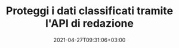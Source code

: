 ---
############################# Static ############################
layout: "product"
date: 2021-04-27T09:31:06+03:00
draft: false

product: "Redaction"
product_tag: "redaction"
platform: ".NET"
platform_tag: "net"

############################# Head ############################
head_title: "API di redazione C# .NET | Nascondi testo privato da PDF Word Excel immagini"
head_description: "API di redazione dei documenti per .NET. Modifica, nascondi o rimuovi contenuti sensibili da PDF, Microsoft Word, Excel, presentazioni e immagini raster."

############################# Header ############################
title: "Proteggi i dati classificati tramite l'API di redazione"
description: "Modifica, nascondi o rimuovi contenuti e metadati sensibili da documenti, fogli di lavoro, presentazioni, PDF e file di immagini raster utilizzando l'API .NET."
button:
    enable: true

############################# SubMenu ############################
submenu:
    enable: true
    
    left:
        img_alt: "GroupDocs.Redaction for .NET"
        image: "https://www.groupdocs.cloud/templates/groupdocs/images/product-logos/groupdocs-redaction-net.png"
        product: "GroupDocs.Redaction"
        platform: ".NET"

    middle:
        button:
            # button loop
            - link: "#overview"
              text: "Panoramica"

            # button loop
            - link: "#features"
              text: "Caratteristiche"

            # button loop
            - link: "#support"
              text: "Supporto"

            # button loop
            - link: "https://products.groupdocs.app/redaction"
              text: "Dimostrazione dal vivo"

            # button loop
            - link: "https://purchase.groupdocs.com/pricing/redaction/net"
              text: "Prezzi"

    right:
        link_download: "https://downloads.groupdocs.com/redaction"
        link_learn: "https://docs.groupdocs.com/redaction/net/"
        link_buy: "https://purchase.groupdocs.com"

############################# Overview ############################
overview:
    enable: true
    content: |
      GroupDocs.Redaction for .NET è una libreria API che consente di cancellare dati sensibili e classificati da vari formati di file, come Microsoft Word, Excel, PowerPoint e PDF. L'unica interfaccia indipendente dal formato della nostra API di redazione supporta la redazione di vari tipi, ad esempio la redazione del testo, la redazione dei metadati, la redazione delle annotazioni e la redazione di documenti tabulari. L'API GroupDocs.Redaction for .NET consente inoltre di oscurare i file protetti da password. Puoi salvare il documento nel suo formato originale e creare un documento PDF igienizzato con immagini raster delle pagine originali.
    tabs:
      enable: true
      
      ## TAB ONE ##
      tab_one:
        description: |
          Di seguito è riportata una panoramica di GroupDocs.Redaction per .NET:
      
        right:
          enable: true
          icon: "fab fa-html5"
          title: "Panoramica"
          content: |
            * Redigere testo
            * Redigere i metadati
            * Redigere annotazione
            * Redigere un documento tabulare
            * Oscurare i file protetti
            * Personalizzazione
      
      ## TAB TWO ##
      tab_two:
        description: |
          GroupDocs.Redaction per .NET supporta i seguenti [formati di file di documento](https://docs.groupdocs.com/redaction//supported-document-formats/net):

        right:
          enable: true
          table:
            # table loop
            - title: "Redigere testo, metadati e commenti"
              content: |
                * **Word**: DOC, DOCX, DOT, ODT, DOTX, DOCM, DOTM, RTF
                * **Excel**: XLS, XLSX, XLT, XLTX, XLSM, XLTM, CSV
                * **PowerPoint**: PPT, PPTX, PPS, PPSX, POTX, PPTM, PPSM, POTM
                * **Layout fisso**: PDF
                * **Immagini raster**: JPG, BMP, PNG, GIF, TIFF

      ## TAB THREE ##
      tab_three:
        description: |
          GroupDocs.Redaction for .NET supporta i seguenti sistemi operativi, framework e gestori di pacchetti:
        
        left:
          enable: true
          table:
            # table loop
            - icon: "fab fa-windows"
              title: "Sistemi operativi"
              content: |
                * Windows Desktop
                * Windows Server
                * Windows Azure
                * Linux

            # table loop
            - icon: "fas fa-code"
              title: "Framework supportati"
              content: |
                * .NET Framework 2.0 o superiore
                * .NET Standard 2.0
                * .NET Core 2.0

        right:
          enable: true
          table:
            # table loop
            - icon: "fax box veloce"
              title: "Gestore pacchetti"
              content: |
                * NuGet

            # table loop
            - icon: "fa-tools veloci"
              title: "Ambienti di sviluppo"
              content: |
                * Microsoft Visual Studio
                * Xamarin.Android
                * Xamarin.IOS
                * Xamarin.Mac
                * MonoDevelop

############################# Features ############################
features:
    enable: true
    title: "GroupDocs.Redaction per .NET Caratteristiche"

    feature:
      # feature loop
      - icon: "fas fa-copy"
        content: "Esegui una ricerca con distinzione tra maiuscole e minuscole per la redazione esatta"

      # feature loop
      - icon: "fas fa-eye"
        content: "Usa la casella di colore per nascondere il testo redatto invece della sostituzione delle stringhe"

      # feature loop
      - icon: "fas fa-bolt"
        content: "Individua e oscura qualsiasi testo utilizzando la ricerca con espressioni regolari"
      
      # feature loop
      - icon: "fas fa-file-powerpoint"
        content: "Filtra tutte o una combinazione di informazioni classificate sui metadati del documento"

      # feature loop
      - icon: "fas fa-code"
        content: "Cancella rapidamente le informazioni complete sui metadati di un documento specifico"

      # feature loop
      - icon: "fas fa-cloud"
        content: "Imposta l'ambito della redazione su un foglio di lavoro e/o una colonna specifici in Excel"

      # feature loop
      - icon: "fas fa-remove-format"
        content: "Rimuovi tutti o specifici commenti e altre annotazioni dal documento"

      # feature loop
      - icon: "fas fa-comment-slash"
        content: "Cerca e rimuovi dati sensibili dal testo dell'annotazione"

      # feature loop
      - icon: "fas fa-location-arrow"
        content: "Capacità di lavorare con i propri formati e redazioni"

      # feature loop
      - icon: "fas fa-border-all"
        content: "Supporto per formati di immagini raster e redazioni di regioni di immagini"

      # feature loop
      - icon: "fas fa-wrench"
        content: "Specificare una serie di regole di redazione (policy) nel file XML"

      # feature loop
      - icon: "fas fa-columns"
        content: "Specifica l'intervallo di pagine e il livello di conformità PDF durante la conversione a PDF"

      # feature loop
      - icon: "fas fa-file-word"
        content: "Modifica o elimina EXIF metadati dai file di immagine"

      # feature loop
      - icon: "fas fa-envelope"
        content: "Oscura le immagini incorporate nei PDF, Word e nei documenti di presentazione"

      # feature loop
      - icon: "fas fa-print"
        content: "Salvare una politica di redazione come file XML"

    more_feature:
      # more_feature_loop
      - title: "Redigete i vostri dati classificati con facilità e controllo"
        content: |
          L'API GroupDocs.Redaction for .NET ti garantisce il controllo completo su come nascondere o cancellare le tue importanti informazioni classificate dal documento supportato. Usare la nostra API di redazione è piuttosto semplice e diretto.  

          Nel seguente esempio, carichiamo un documento supportato, cancelliamo qualsiasi testo, abbinando «2 cifre, spazio o niente, 2 cifre, ancora spazio e 6 cifre» (ad esempio 12 34 567890) con una casella di colore blu utilizzando C#. Fatto ciò, salva il documento nel suo formato originale rinominandolo con l'aggiunta del suffisso «Redacted»:

          ```cs
          // Crea un'istanza della classe Redactor
          using (Redactor redactor = new Redactor("sample.docx"))
          {
            // Applica la redazione
            redactor.Apply(new RegexRedaction("\\d{2}\\s*\\d{2}[^\\d]*\\d{6}", new ReplacementOptions(System.Drawing.Color.Blue)));
            redactor.Save();
          }
          ```

############################# Support ############################
support:
    enable: true

############################# Solutions ############################
solutions:
    enable: true
    title: "GroupDocs.Redaction offre API per la visualizzazione di documenti per altri ambienti di sviluppo diffusi"

    solution:
        # solution loop
        - img_alt: "GroupDocs.Redaction for Java"
          image: "/border/groupdocs-redaction-java.svg"
          product: "GroupDocs.Redaction"
          platform: "Java"
          link: "/redaction/java/"

        # solution loop
        - img_alt: "GroupDocs.Redaction for Python via .NET"
          image: "/border/groupdocs-redaction-python-net.svg"
          product: "GroupDocs.Redaction"
          platform: "Python via .NET"
          link: "/redaction/python-net/"

############################# Back to top ###############################
back_to_top:
  enable: true
---